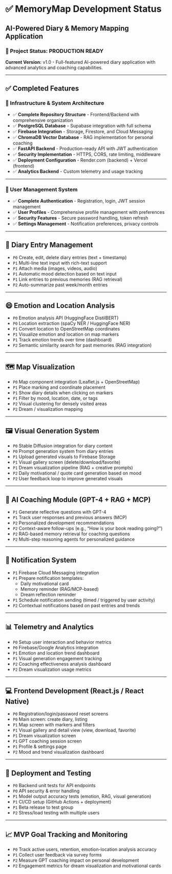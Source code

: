 # ✅ MemoryMap Development Status
## AI-Powered Diary & Memory Mapping Application

### 🎯 Project Status: **PRODUCTION READY**
**Current Version:** v1.0 - Full-featured AI-powered diary application with advanced analytics and coaching capabilities.

---

## ✅ Completed Features

### 🔧 Infrastructure & System Architecture
- ✅ **Complete Repository Structure** - Frontend/Backend with comprehensive organization
- ✅ **PostgreSQL Database** - Supabase integration with full schema
- ✅ **Firebase Integration** - Storage, Firestore, and Cloud Messaging
- ✅ **ChromaDB Vector Database** - RAG implementation for personal coaching
- ✅ **FastAPI Backend** - Production-ready API with JWT authentication
- ✅ **Security Implementation** - HTTPS, CORS, rate limiting, middleware
- ✅ **Deployment Configuration** - Render.com (backend) + Vercel (frontend)
- ✅ **Analytics Backend** - Custom telemetry and usage tracking

---

### 👤 User Management System
- ✅ **Complete Authentication** - Registration, login, JWT session management
- ✅ **User Profiles** - Comprehensive profile management with preferences
- ✅ **Security Features** - Secure password handling, token refresh
- ✅ **Settings Management** - Notification preferences, privacy controls

---

## 📓 Diary Entry Management
- `P0` Create, edit, delete diary entries (text + timestamp)
- `P1` Multi-line text input with rich-text support
- `P1` Attach media (images, videos, audio)
- `P1` Automatic mood detection based on text input
- `P1` Link entries to previous memories (RAG retrieval)
- `P2` Auto-summarize past week/month entries

---

## 😄 Emotion and Location Analysis
- `P0` Emotion analysis API (HuggingFace DistilBERT)
- `P0` Location extraction (spaCy NER / HuggingFace NER)
- `P1` Convert location to OpenStreetMap coordinates
- `P1` Visualize emotion and location on map markers
- `P1` Track emotion trends over time (dashboard)
- `P2` Semantic similarity search for past memories (RAG integration)

---

## 🗺️ Map Visualization
- `P0` Map component integration (Leaflet.js + OpenStreetMap)
- `P1` Place marking and coordinate placement
- `P1` Show diary details when clicking on markers
- `P1` Filter by mood, location, date, or tags
- `P2` Visual clustering for densely visited areas
- `P2` Dream / visualization mapping

---

## 🖼️ Visual Generation System
- `P0` Stable Diffusion integration for diary content
- `P0` Prompt generation system from diary entries
- `P1` Upload generated visuals to Firebase Storage
- `P1` Visual gallery screen (delete/download/favorite)
- `P1` Dream visualization pipeline (RAG + creative prompts)
- `P2` Daily motivational / quote card generation based on mood
- `P2` User feedback loop to improve generated visuals

---

## 🤖 AI Coaching Module (GPT-4 + RAG + MCP)
- `P1` Generate reflective questions with GPT-4
- `P1` Track user responses and previous answers (MCP)
- `P2` Personalized development recommendations
- `P2` Context-aware follow-ups (e.g., “How is your book reading going?”)
- `P2` RAG-based memory retrieval for coaching questions
- `P2` Multi-step reasoning agents for personalized guidance

---

## 🔔 Notification System
- `P1` Firebase Cloud Messaging integration
- `P1` Prepare notification templates:
  - Daily motivational card
  - Memory reminder (RAG/MCP-based)
  - Dream reflection reminder
- `P1` Schedule notification sending (timed / triggered by user activity)
- `P2` Contextual notifications based on past entries and trends

---

## 📊 Telemetry and Analytics
- `P0` Setup user interaction and behavior metrics
- `P0` Firebase/Google Analytics integration
- `P1` Emotion and location trend dashboard
- `P1` Visual generation engagement tracking
- `P2` Coaching effectiveness analysis dashboard
- `P2` Dream visualization usage metrics

---

## 💻 Frontend Development (React.js / React Native)
- `P0` Registration/login/password reset screens
- `P0` Main screen: create diary, listing
- `P1` Map screen with markers and filters
- `P1` Visual gallery and detail view (view, download, favorite)
- `P1` Dream visualization screen
- `P1` GPT coaching session screen
- `P1` Profile & settings page
- `P2` Mood and trend visualization dashboard

---

## 🚀 Deployment and Testing
- `P0` Backend unit tests for API endpoints
- `P0` API security & error handling
- `P1` Model output accuracy tests (emotion, RAG, visual generation)
- `P1` CI/CD setup (GitHub Actions + deployment)
- `P1` Beta release to test group
- `P2` Stress/load testing with multiple users

---

## 📈 MVP Goal Tracking and Monitoring
- `P0` Track active users, retention, emotion-location analysis accuracy
- `P1` Collect user feedback via survey forms
- `P2` Measure GPT coaching impact on personal development
- `P2` Engagement metrics for dream visualization and motivational cards
